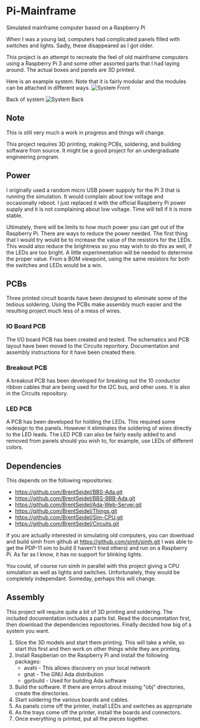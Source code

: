 # Pi-Mainframe
Simulated mainframe computer based on a Raspberry Pi

When I was a young lad, computers had complicated panels filled with
switches and lights.  Sadly, these disappeared as I got older.

This project is an attempt to recreate the feel of old mainframe computers
using a Raspberry Pi 3 and some other assorted parts that I had laying
around.  The actual boxes and panels are 3D printed.

Here is an example system.  Note that it is fairly modular and the
modules can be attached in different ways.
![System Front](./Pict/System-Front.JPG)

Back of system
![System Back](./Pict/System-Rear.JPG)

## Note
This is still very much a work in progress and things will change.

This project requires 3D printing, making PCBs, soldering, and building
software from source.  It might be a good project for an undergraduate
engineering program.

## Power
I originally used a random micro USB power suppoly for the Pi 3 that is
running the simulation.  It would complain about low voltage and
occasionally reboot.  I just replaced it with the official Raspberry Pi
power supply and it is not complaining about low voltage.  Time will
tell if it is more stable.

Ultimately, there will be limits to how much power you can get out of
the Raspberry Pi.  There are ways to reduce the power needed.  The first
thing that I would try would be to increase the value of the resistors
for the LEDs.  This would also reduce the brightness so you may wish to
do this as well, if the LEDs are too bright.  A little experimentation
will be needed to determine the proper value.  From a BOM viewpoint,
using the same resistors for both the switches and LEDs would be a win.

## PCBs
Three printed circuit boards have been designed to eliminate some of the
tedious soldering.  Using the PCBs make assembly much easier and the
resulting project much less of a mess of wires.

### IO Board PCB
The I/O board PCB has been created and tested.  The schematics and PCB
layout have been moved to the Circuits reporitory.  Documentation and
assembly instructions for it have been created there.

### Breakout PCB
A breakout PCB has been developed for breaking out the 10 conductor
ribbon cables that are being used for the I2C bus, and other uses.  It
is also in the Circuits repository.

### LED PCB
A PCB has been developed for holding the LEDs.  This required some redesign
to the panels.  However it eliminates the soldering of wires directly to
the LED leads.  The LED PCB can also be fairly easily added to and
removed from panels should you wish to, for example, use LEDs of different
colors.

## Dependencies
This depends on the following repositories:
* https://github.com/BrentSeidel/BBS-Ada.git
* https://github.com/BrentSeidel/BBS-BBB-Ada.git
* https://github.com/BrentSeidel/Ada-Web-Server.git
* https://github.com/BrentSeidel/Things.git
* https://github.com/BrentSeidel/Sim-CPU.git
* https://github.com/BrentSeidel/Circuits.git

If you are actually interested in simulating old computers, you can
download and build simh from github at https://github.com/simh/simh.git
I was able to get the PDP-11 sim to build (I haven't tried others) and
run on a Raspberry Pi.  As far as I know, it has no support for blinking
lights.

You could, of course run simh in parallel with this project giving a
CPU simulation as well as lights and switches.  Unfortunately, they would
be completely independant.  Someday, perhaps this will change.

## Assembly
This project will require quite a bit of 3D printing and soldering.  The
included documentation includes a parts list.  Read the documentation
first, then download the dependencies repositories.  Finally decided
how big of a system you want.
1. Slice the 3D models and start them printing.  This will take a while,
   so start this first and then work on other things while they are printing.
2. Install Raspberian on the Raspberry Pi and install the following packages:
   * avahi - This allows discovery on your local network
   * gnat - The GNU Ada distribution
   * gprbuild - Used for building Ada software
3. Build the software.  If there are errors about missing "obj" directories,
   create the directories.
4. Start soldering the various boards and cables.
5. As panels come off the printer, install LEDs and switches as appropriate
6. As the trays come off the printer, install the boards and connectors.
7. Once everything is printed, put all the pieces together.
